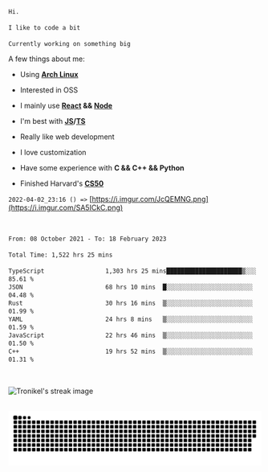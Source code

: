 ```
Hi.

I like to code a bit

Currently working on something big
```

A few things about me:

-   Using **[Arch Linux](https://archlinux.org/)**

-   Interested in OSS

-   I mainly use **[React](https://reactjs.org/) && [Node](https://nodejs.org/en/)**

-   I'm best with **[JS](https://www.javascript.com/)/[TS](https://www.typescriptlang.org/)**

-   Really like web development

-   I love customization

-   Have some experience with **C && C++ && Python**

-   Finished Harvard's **[CS50](https://cs50.harvard.edu)**

`2022-04-02_23:16 () =>` [https://i.imgur.com/JcQEMNG.png](https://i.imgur.com/SA5ICkC.png)

<br>

<!--START_SECTION:waka-->

```text
From: 08 October 2021 - To: 18 February 2023

Total Time: 1,522 hrs 25 mins

TypeScript                 1,303 hrs 25 mins█████████████████████▒░░░   85.61 %
JSON                       68 hrs 10 mins  █░░░░░░░░░░░░░░░░░░░░░░░░   04.48 %
Rust                       30 hrs 16 mins  ▒░░░░░░░░░░░░░░░░░░░░░░░░   01.99 %
YAML                       24 hrs 8 mins   ▒░░░░░░░░░░░░░░░░░░░░░░░░   01.59 %
JavaScript                 22 hrs 46 mins  ▒░░░░░░░░░░░░░░░░░░░░░░░░   01.50 %
C++                        19 hrs 52 mins  ▒░░░░░░░░░░░░░░░░░░░░░░░░   01.31 %
```

<!--END_SECTION:waka-->

<br>

<p><img align="center" src="https://github-readme-streak-stats.herokuapp.com/?user=Tronikelis&theme=dark" alt="Tronikel's streak image" /></p>

<br>

<img title="" src="https://raw.githubusercontent.com/Tronikelis/Tronikelis/output/github-contribution-grid-snake.svg" alt="very cool snake thingey" data-align="left">
